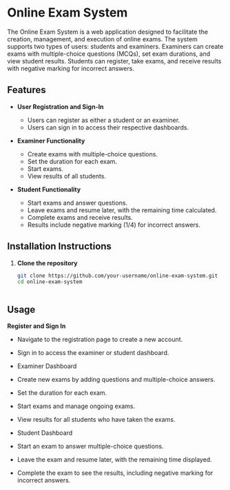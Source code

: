 # Online Exam System

The Online Exam System is a web application designed to facilitate the creation, management, and execution of online exams. The system supports two types of users: students and examiners. Examiners can create exams with multiple-choice questions (MCQs), set exam durations, and view student results. Students can register, take exams, and receive results with negative marking for incorrect answers.

## Features

- **User Registration and Sign-In**
  - Users can register as either a student or an examiner.
  - Users can sign in to access their respective dashboards.

- **Examiner Functionality**
  - Create exams with multiple-choice questions.
  - Set the duration for each exam.
  - Start exams.
  - View results of all students.

- **Student Functionality**
  - Start exams and answer questions.
  - Leave exams and resume later, with the remaining time calculated.
  - Complete exams and receive results.
  - Results include negative marking (1/4) for incorrect answers.

## Installation Instructions

1. **Clone the repository**
   ```bash
   git clone https://github.com/your-username/online-exam-system.git
   cd online-exam-system



## Usage
**Register and Sign In**

- Navigate to the registration page to create a new account.
- Sign in to access the examiner or student dashboard.
- Examiner Dashboard

- Create new exams by adding questions and multiple-choice answers.
- Set the duration for each exam.
- Start exams and manage ongoing exams.
- View results for all students who have taken the exams.
- Student Dashboard

- Start an exam to answer multiple-choice questions.
- Leave the exam and resume later, with the remaining time displayed.
- Complete the exam to see the results, including negative marking for incorrect answers.
